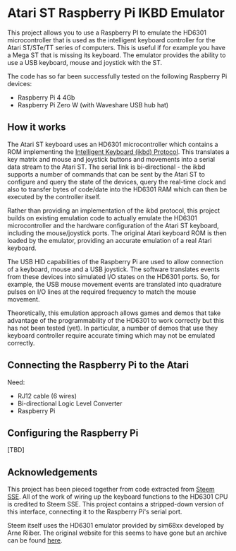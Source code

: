 # Atari ST Raspberry Pi IKBD Emulator

This project allows you to use a Raspberry PI to emulate the HD6301 microcontroller that is used as the intelligent keyboard controller for the Atari ST/STe/TT series of computers. This is useful if for example you have a Mega ST that is missing its keyboard. The emulator provides the ability to use a USB keyboard, mouse and joystick with the ST.

The code has so far been successfully tested on the following Raspberry Pi devices:

* Raspberry Pi 4 4Gb
* Raspberry Pi Zero W (with Waveshare USB hub hat)

## How it works
The Atari ST keyboard uses an HD6301 microcontroller which contains a ROM implementing the [Intelligent Keyboard (ikbd) Protocol](https://github.com/ggnkua/Atari_ST_Sources/blob/master/Docs/KEYBOARD.TXT). This translates a key matrix and mouse and joystick buttons and movements into a serial data stream to the Atari ST. The serial link is bi-directional - the ikbd supports a number of commands that can be sent by the Atari ST to configure and query the state of the devices, query the real-time clock and also to transfer bytes of code/date into the HD6301 RAM which can then be executed by the controller itself.

Rather than providing an implementation of the ikbd protocol, this project builds on existing emulation code to actually emulate the HD6301 microcontroller and the hardware configuration of the Atari ST keyboard, including the mouse/joystick ports. The original Atari keyboard ROM is then loaded by the emulator, providing an accurate emulation of a real Atari keyboard.

The USB HID capabilities of the Raspberry Pi are used to allow connection of a keyboard, mouse and a USB joystick. The software translates events from these devices into simulated I/O states on the HD6301 ports. So, for example, the USB mouse movement events are translated into quadrature pulses on I/O lines at the required frequency to match the mouse movement.

Theoretically, this emulation approach allows games and demos that take advantage of the programmability of the HD6301 to work correctly but this has not been tested (yet). In particular, a number of demos that use they keyboard controller require accurate timing which may not be emulated correctly.

## Connecting the Raspberry Pi to the Atari
Need:
* RJ12 cable (6 wires)
* Bi-directional Logic Level Converter
* Raspberry Pi


## Configuring the Raspberry Pi
[TBD]

## Acknowledgements
This project has been pieced together from code extracted from [Steem SSE](https://sourceforge.net/projects/steemsse/). All of the work of wiring up the keyboard functions to the HD6301 CPU is credited to Steem SSE. This project contains a stripped-down version of this interface, connecting it to the Raspberry Pi's serial port.

Steem itself uses the HD6301 emulator provided by sim68xx developed by Arne Riiber. The original website for this seems to have gone but an archive can be found [here](http://www.oocities.org/thetropics/harbor/8707/simulator/sim68xx/).
